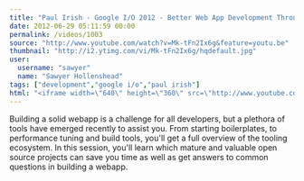 ```yaml
---
title: "Paul Irish - Google I/O 2012 - Better Web App Development Through Tooling"
date: 2012-06-29 05:11:59 00:00
permalink: /videos/1003
source: "http://www.youtube.com/watch?v=Mk-tFn2Ix6g&feature=youtu.be"
thumbnail: "http://i2.ytimg.com/vi/Mk-tFn2Ix6g/hqdefault.jpg"
user:
  username: "sawyer"
  name: "Sawyer Hollenshead"
tags: ["development","google i/o","paul irish"]
html: "<iframe width=\"640\" height=\"360\" src=\"http://www.youtube.com/embed/Mk-tFn2Ix6g?wmode=transparent&fs=1&feature=oembed\" frameborder=\"0\" allowfullscreen></iframe>"
---
```


Building a solid webapp is a challenge for all developers, but a plethora of tools have emerged recently to assist you. From starting boilerplates, to performance tuning and build tools, you'll get a full overview of the tooling ecosystem. In this session, you'll learn which mature and valuable open source projects can save you time as well as get answers to common questions in building a webapp.